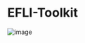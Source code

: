 # EFLI-Toolkit  

![image](https://github.com/ru-mii/EFLI-Toolkit/assets/118167137/f949b874-af99-4e4e-b267-9ee93eee3b19)
